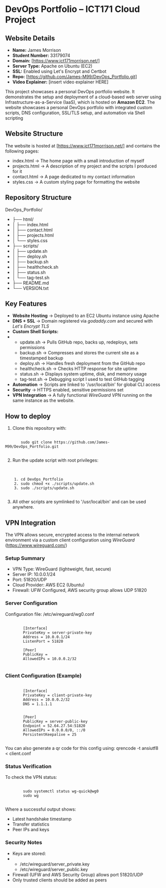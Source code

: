 # DevOps Portfolio – ICT171 Cloud Project

## Website Details
- **Name:** James Morrison
- **Student Number:** 33179074
- **Domain:** [https://www.ict171morrison.net/]
- **Server Type:** Apache on Ubuntu (EC2)
- **SSL:** Enabled using Let's Encrypt and Certbot
- **Repo:** [https://github.com/James-M99/DevOps_Portfolio.git]
- **Video Explainer:** [insert video explainer HERE]

This project showcases a personal DevOps portfolio website. It demonstrates the setup and deployment of a cloud-based web server using Infrastructure-as-a-Service (IaaS), which is hosted on **Amazon EC2**. The website showcases a personal DevOps portfolio with integrated custom scripts, DNS configuration, SSL/TLS setup, and automation via Shell scripting

## Website Structure
The website is hosted at [https://www.ict171morrison.net/] and contains the following pages:
- index.html -> The home page with a small introduction of myself
- projects.html -> A description of my project and the scripts I produced for it
- contact.html -> A page dedicated to my contact information
- styles.css -> A custom styling page for formatting the website

## Repository Structure
DevOps_Portfolio/
- ├── html/
- │ ├── index.html
- │ ├── contact.html
- │ ├── projects.html
- │ └── styles.css
- ├── scripts/
- │ ├── update.sh
- │ ├── deploy.sh
- │ ├── backup.sh
- │ ├── healthcheck.sh
- │ ├── status.sh
- │ └── tag-test.sh
- ├── README.md
- └── VERSION.txt

## Key Features
- **Website Hosting** -> Deployed to an EC2 Ubuntu instance using Apache
- **DNS + SSL** -> Domain registered via *godaddy.com* and secured with *Let's Encrypt TLS*
- **Custom Shell Scripts:**
-   - update.sh -> Pulls GitHub repo, backs up, redeploys, sets permissions
    - backup.sh -> Compresses and stores the current site as a timestamped backup
    - deploy.sh -> Handles fresh deployment from the GitHub repo
    - healthcheck.sh -> Checks HTTP response for site uptime
    - status.sh -> Displays system uptime, disk, and memory usage
    - tag-test.sh -> Debugging script I used to test GitHub tagging
- **Automation** -> Scripts are linked to '/usr/local/bin' for global CLI access
- **Security** -> HTTPS enabled, sensitive permissions set
- **VPN Integration** -> A fully functional *WireGuard VPN* running on the same instance as the website.

## How to deploy
1. Clone this repository with:
<pre>
    <code>
       sudo git clone https://github.com/James-M99/DevOps_Portfolio.git
    </code>
</pre>

2. Run the update script with root privileges:
<pre> 
    <code>
    1. cd DevOps_Portfolio
    2. sudo chmod +x ./scripts/update.sh
    3. sudo ./scripts/update.sh
    </code>
</pre>
3. All other scripts are symlinked to '/usr/local/bin' and can be used anywhere.

## VPN Integration
The VPN allows secure, encrypted access to the internal network environment via a custom client configuration using *WireGuard* (https://www.wireguard.com/)

### Setup Summary
- VPN Type: WireGuard (lightweight, fast, secure)
- Server IP: 10.0.0.1/24
- Port: 51820/UDP
- Cloud Provider: AWS EC2 (Ubuntu)
- Firewall: UFW Configured, AWS security group allows UDP 51820

### Server Configuration
Configuration file: /etc/wireguard/wg0.conf
<pre>
    <code>
        [Interface]
        PrivateKey = server-private-key
        Address = 10.0.0.1/24
        ListenPort = 51820

        [Peer]
        PublicKey = <client-public-key>
        AllowedIPs = 10.0.0.2/32
    </code>
</pre>

### Client Configuration (Example)
<pre>
    <code>
        [Interface]
        PrivateKey = client-private-key
        Address = 10.0.0.2/32
        DNS = 1.1.1.1


        [Peer]
        PublicKey = server-public-key
        Endpoint = 52.64.27.54:51820
        AllowedIPs = 0.0.0.0/0, ::/0
        PersistentKeepalive = 25
    </code>
</pre>

You can also generate a qr code for this config using:
qrencode -t ansiutf8 < client.conf

### Status Verification
To check the VPN status:
<pre>
    <code>
        sudo systemctl status wg-quick@wg0
        sudo wg
    </code>
</pre>

Where a successful output shows:
- Latest handshake timestamp
- Transfer statistics
- Peer IPs and keys

### Security Notes
- Keys are stored:
- - /etc/wireguard/server_private.key
  - /etc/wireguard/server_public.key
- Firewall (UFW and AWS Security Group) allows port 51820/UDP
- Only trusted clients should be added as peers
